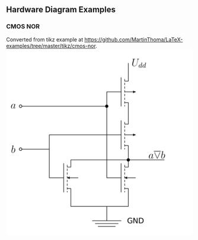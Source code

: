 Hardware Diagram Examples
----------------

### CMOS NOR

Converted from tikz example at https://github.com/MartinThoma/LaTeX-examples/tree/master/tikz/cmos-nor.
![CMOS NOR](cmos-nor.svg)



